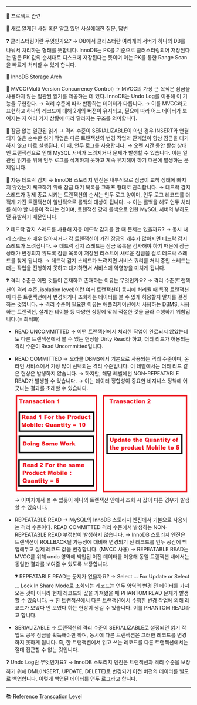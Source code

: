 
---

🍎 프로젝트 관련

🍎 새로 알게된 사실 혹은 알고 있던 사실에대한 질문, 답변

❓ 클러스터링이란 무엇인가요?
→ DB에서 클러스터란 여러개의 서버가 하나의 DB를 나눠서 처리하는 형태를 뜻합니다. InnoDB는 PK를 기준으로 클러스터링되어 저장된다는 말은 PK 값의 순서대로 디스크에 저장된다는 뜻이며 이는 PK를 통한 Range Scan을 빠르게 처리할 수 있게 합니다.

🍎 InnoDB Storage Arch

  🍏 MVCC(Multi Version Concurrency Control)
  → MVCC의 가장 큰 목적은 잠금을 사용하지 않는 일관된 읽기를 제공하는 데 있다. InnoDB는 Undo Log를 이용해 이 기능을 구현한다.
  → 격리 수준에 따라 반환하는 데이터가 다릅니다.
  → 이를 MVCC라고 표현하고 하나의 레코드에 대해 2개의 버전이 유지되고, 필요에 따라 어느 데이터가 보여지는 지 여러 가지 상황에 따라 달라지는 구조를 의미합니다.

  🍏 잠금 없는 일관된 읽기
  → 격리 수준이 SERIALIZABLE이 아닌 경우 INSERT와 연결되지 않은 순수한 읽기 작업은 다른 트랜잭션의 변경 작업과 관계없이 항상 잠금을 대기하지 않고 바로 실행된다. 이 때, 언두 로그를 사용합니다.
  → 오랜 시간 동안 활성 상태인 트랜잭션으로 인해 MySQL 서버가 느려지거나 문제가 발생할 수 있습니다. 이는 일관된 읽기를 위해 언두 로그를 삭제하지 못하고 계속 유지해야 하기 때문에 발생하는 문제입니다.

  🍏 자동 데드락 감지
  → InnoDB 스토리지 엔진은 내부적으로 잠금이 교착 상태에 빠지지 않았는지 체크하기 위해 잠금 대기 목록을 그래프 형태로 관리합니다.
  → 데드락 감지 스레드가 강제 종료 시키는 트랜잭션의 순서는 언두 로그 양이며, 언두 로그 레코드를 더 적게 가진 트랜잭션이 일반적으로 롤백의 대상이 됩니다.
  → 이는 롤백을 해도 언두 처리를 해야 할 내용이 적다는 것이며, 트랜잭션 강제 롤백으로 인한 MySQL 서버의 부하도 덜 유발하기 때문입니다.

  ❓ 데드락 감지 스레드를 사용해 자동 데드락 감지를 할 때 문제는 없을까요?
  → 동시 처리 스레드가 매우 많아지거나 각 트랜잭션이 가진 잠금의 개수가 많아지면 데드락 감지 스레드가 느려집니다.
  → 데드락 감지 스레드는 잠금 목록을 검사해야 하기 때문에 잠금 상태가 변경되지 않도록 잠금 목록이 저장된 리스트에 새로운 잠금을 걸로 데드락 스레드를 찾게 됩니다.
  → 데드락 감지 스레드가 느려지면 서비스 쿼리를 처리 중인 스레드는 더는 작업을 진행하지 못하고 대기하면서 서비스에 악영향을 미치게 됩니다.

  ❓ 격리 수준은 어떤 것들이 존재하고 존재하는 이유는 무엇인가요?
  → 격리 수준(트랜잭션의 격리 수준, isolation level)이란 여러 트랜잭션이 동시에 처리될 때 특정 트랜잭션이 다른 트랜잭션에서 변경하거나 조회하는 데이터를 볼 수 있게 허용할지 말지를 결정하는 것입니다.
  → 격리 수준이 필요한 이유는 애플리케이션에서 사용하는 DBMS, 사용하는 트랜잭션, 설계한 테이블 등 다양한 상황에 맞춰 적절한 것을 골라 수행하기 위함입니다.(= 최적화)

  * READ UNCOMMITTED
    → 어떤 트랜잭션에서 처리한 작업이 완료되지 않았는데도 다른 트랜잭션에서 볼 수 있는 현상을 Dirty Read라 하고, 더티 리드가 허용되는 격리 수준이 Read Uncommitted입니다.

  * READ COMMITTED
    → 오라클 DBMS에서 기본으로 사용되는 격리 수준이며, 온라인 서비스에서 가장 많이 선택되는 격리 수준입니다. 이 레벨에서는 더티 리드 같은 현상은 발생하지 않습니다.
    → 하지만, 해당 레벨에선 NON-REPEATABLE READ가 발생할 수 있습니다.
    → 이는 데이터 정합성이 중요한 비지니스 정책에 어긋나는 결과를 초래할 수 있습니다.
    ![NON-REPEATABLE READ](image/nonRepeatableReadImage.png)
    → 이미지에서 볼 수 있듯이 하나의 트랜잭션 안에서 조회 시 값이 다른 경우가 발생할 수 있습니다.

  * REPEATABLE READ
    → MySQL의 InnoDB 스토리지 엔진에서 기본으로 사용되는 격리 수준이다. READ COMMITTED 격리 수준에서 발생하는 NON-REPEATABLE READ 부정합이 발생하지 않습니다.
    → InnoDB 스토리지 엔진은 트랜잭션이 ROLLBACK될 가능성에 대비해 변경되기 전 레코드를 언두 공간에 백업해두고 실제 레코드 값을 변경합니다. (MVCC 사용)
    → REPEATABLE READ는 MVCC를 위해 undo 영역에 백업된 이전 데이터를 이용해 동일 트랜잭션 내에서는 동일한 결과를 보여줄 수 있도록 보장합니다.

    ❓ REPEATABLE READ는 문제가 없을까요?
    → Select ... For Update or Select ... Lock In Share Mode로 조회되는 레코드는 언두 영역의 변경 전 데이터를 가져오는 것이 아니라 현재 레코드의 값을 가져왔을 때 PHANTOM READ 문제가 발생할 수 있습니다.
    → 한 트랜잭션에서 다른 트랜잭션에서 수행한 변경 작업에 의해 레코드가 보였다 안 보였다 하는 현상이 생길 수 있습니다. 이를 PHANTOM READ라고 합니다.

  * SERIALIZABLE
    → 트랜잭션의 격리 수준이 SERIALIZABLE로 설정되면 읽기 작업도 공유 잠금을 획득해야만 하며, 동시에 다른 트랜잭션은 그러한 레코드를 변경하지 못하게 됩니다. 즉, 한 트랜잭션에서 읽고 쓰는 레코드를 다른 트랜잭션에서는 절대 접근할 수 없는 것입니다.


  ❓ Undo Log란 무엇인가요?
  → InnoDB 스토리지 엔진은 트랜잭션과 격리 수준을 보장하기 위해 DML(INSERT, UPDATE, DELETE)로 변경되기 이전 버전의 데이터를 별도로 백업합니다. 이렇게 백업된 데이터를 언두 로그라고 합니다.

---
📚 Reference
[Transcation Level](https://dotnettutorials.net/lesson/non-repeatable-read-concurrency-problem/)
